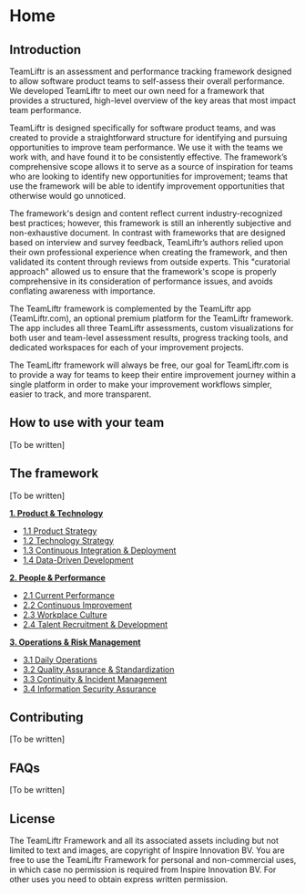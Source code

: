 # Home

## Introduction

TeamLiftr is an assessment and performance tracking framework designed to allow software product teams to self-assess their overall performance. We developed TeamLiftr to meet our own need for a framework that provides a structured, high-level overview of the key areas that most impact team performance. 

TeamLiftr is designed specifically for software product teams, and was created to provide a straightforward structure for identifying and pursuing opportunities to improve team performance. We use it with the teams we work with, and have found it to be consistently effective. The framework’s comprehensive scope allows it to serve as a source of inspiration for teams who are looking to identify new opportunities for improvement; teams that use the framework will be able to identify improvement opportunities that otherwise would go unnoticed.  

The framework's design and content reflect current industry-recognized best practices; however, this framework is still an inherently subjective and non-exhaustive document. In contrast with frameworks that are designed based on interview and survey feedback, TeamLiftr’s authors relied upon their own professional experience when creating the framework, and then validated its content through reviews from outside experts. This "curatorial approach" allowed us to ensure that the framework's scope is properly comprehensive in its consideration of performance issues, and avoids conflating awareness with importance. 

The TeamLiftr framework is complemented by the TeamLiftr app (TeamLiftr.com), an optional premium platform for the TeamLiftr framework. The app includes all three TeamLiftr assessments, custom visualizations for both user and team-level assessment results, progress tracking tools, and dedicated workspaces for each of your improvement projects. 

The TeamLiftr framework will always be free, our goal for TeamLiftr.com is to provide a way for teams to keep their entire improvement journey within a single platform in order to make your improvement workflows simpler, easier to track, and more transparent. 

## How to use with your team
[To be written]

## The framework
[To be written]

**[1. Product & Technology](product_and_technology/README.md)**
   - [1.1 Product Strategy](product_and_technology/PRODUCT_STRATEGY.md)
   - [1.2 Technology Strategy](product_and_technology/TECHNOLOGY_STRATEGY.md)
   - [1.3 Continuous Integration & Deployment](product_and_technology/CONTINUOUS_INTEGRATION_AND_DEPLOYMENT.md)
   - [1.4 Data-Driven Development](product_and_technology/DATA-DRIVEN_DEVELOPMENT.md)

**[2. People & Performance](people_and_performance/README.md)**
   - [2.1 Current Performance](people_and_performance/CURRENT_PERFORMANCE.md)
   - [2.2 Continuous Improvement](people_and_performance/CONTINUOUS_IMPROVEMENT.md)
   - [2.3 Workplace Culture](people_and_performance/WORKPLACE_CULTURE.md)
   - [2.4 Talent Recruitment & Development](people_and_performance/TALENT_RECRUITMENT_AND_DEVELOPMENT.md)

**[3. Operations & Risk Management](operations_and_risk_management/README.md)**
   - [3.1 Daily Operations](operations_and_risk_management/DAILY_OPERATIONS.md)
   - [3.2 Quality Assurance & Standardization](operations_and_risk_management/QUALITY_ASSURANCE_AND_STANDARDIZATION.md)
   - [3.3 Continuity & Incident Management](operations_and_risk_management/CONTINUITY_AND_INCIDENT_MANAGEMENT.md)
   - [3.4 Information Security Assurance](operations_and_risk_management/INFORMATION_SECURITY_ASSURANCE.md)

## Contributing
[To be written]

## FAQs
[To be written]

## License
The TeamLiftr Framework and all its associated assets including but not limited to text and images, are copyright of Inspire Innovation BV. You are free to use the TeamLiftr Framework for personal and non-commercial uses, in which case no permission is required from Inspire Innovation BV. For other uses you need to obtain express written permission.
